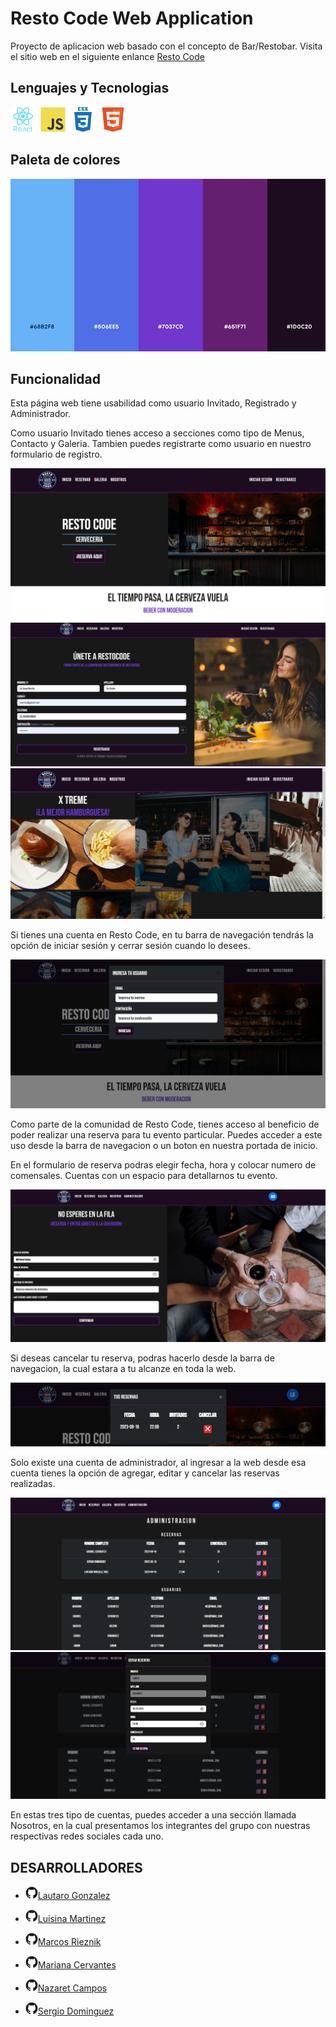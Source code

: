 <h1>Resto Code Web Application</h1>
<p>Proyecto de aplicacion web basado con el concepto de Bar/Restobar. Visita el sitio web en el siguiente enlance <a href="https://restocode.netlify.app/" target="_blank">Resto Code</a></p>

<h2>Lenguajes y Tecnologias</h2>
<div>
  <img src="https://github.com/devicons/devicon/blob/master/icons/react/react-original-wordmark.svg" title="React" alt="React" width="40" height="40"/>&nbsp;
  <img src="https://github.com/devicons/devicon/blob/master/icons/javascript/javascript-original.svg" title="JavaScript" alt="JavaScript" width="40" height="40"/>&nbsp;
   <img src="https://github.com/devicons/devicon/blob/master/icons/css3/css3-plain-wordmark.svg"  title="CSS3" alt="CSS" width="40" height="40"/>&nbsp;
  <img src="https://github.com/devicons/devicon/blob/master/icons/html5/html5-original.svg" title="HTML5" alt="HTML" width="40" height="40"/>&nbsp;
</div>
<h2>Paleta de colores</h2>
<img src="resto-code-front\src\Image\README-IMAGE\paletaDeColores.png"/>
<h2>Funcionalidad</h2>
<p>Esta página web tiene usabilidad como usuario Invitado, Registrado y Administrador.</p>
<p>Como usuario Invitado tienes acceso a secciones como tipo de Menus, Contacto y Galeria. Tambien puedes registrarte como usuario en nuestro formulario de registro.</p>
<img src="resto-code-front\src\Image\README-IMAGE\inicioRestoCode.png" />
<img src="resto-code-front\src\Image\README-IMAGE\seccionRegistro.png" />
<img src="resto-code-front\src\Image\README-IMAGE\galeriaUno.png" />
<p>Si tienes una cuenta en Resto Code, en tu barra de navegación tendrás la opción de iniciar sesión y cerrar sesión cuando lo desees.</p>
<img src="resto-code-front\src\Image\README-IMAGE\iniciarSesion.png"/>
<p>Como parte de la comunidad de Resto Code, tienes acceso al beneficio de poder realizar una reserva para tu evento particular. Puedes acceder a este uso desde la barra de navegacion o un boton en nuestra portada de inicio.</p>
<p>En el formulario de reserva podras elegir fecha, hora y colocar numero de comensales. Cuentas con un espacio para detallarnos tu evento. </p>
<img src="resto-code-front\src\Image\README-IMAGE\seccionReservas.png"/>
<p>Si deseas cancelar tu reserva, podras hacerlo desde la barra de navegacion, la cual estara a tu alcanze en toda la web.</p>
<img src="resto-code-front\src\Image\README-IMAGE\cancelarReserva.png"/>
<p>Solo existe una cuenta de administrador, al ingresar a la web desde esa cuenta tienes la opción de agregar, editar y cancelar las reservas realizadas.</p>
<img src="resto-code-front\src\Image\README-IMAGE\administradorUsuario.png"/>
<img src="resto-code-front\src\Image\README-IMAGE\modalAdministrador.png"/>
<p>En estas tres tipo de cuentas, puedes acceder a una sección llamada Nosotros, en la cual presentamos los integrantes del grupo con nuestras respectivas redes sociales cada uno.</p>
<h2>DESARROLLADORES</h2>

+ <img src="https://github.com/devicons/devicon/blob/master/icons/github/github-original.svg" title="Git" alt="Git" width="20" height="20"/>[Lautaro Gonzalez](https://github.com/LautaroGruiz)
  
+ <img src="https://github.com/devicons/devicon/blob/master/icons/github/github-original.svg" title="Git" alt="Git" width="20" height="20"/>[Luisina Martinez](https://github.com/luumartinez) 
  
+ <img src="https://github.com/devicons/devicon/blob/master/icons/github/github-original.svg" title="Git" alt="Git" width="20" height="20"/>[Marcos Rieznik](https://github.com/MRieznik)
  
+ <img src="https://github.com/devicons/devicon/blob/master/icons/github/github-original.svg" title="Git" alt="Git" width="20" height="20"/>[Mariana Cervantes](https://github.com/MitaCervantes)
  
+ <img src="https://github.com/devicons/devicon/blob/master/icons/github/github-original.svg" title="Git" alt="Git" width="20" height="20"/>[Nazaret Campos](https://github.com/NazaretCS)
  
+ <img src="https://github.com/devicons/devicon/blob/master/icons/github/github-original.svg" title="Git" alt="Git" width="20" height="20"/>[Sergio Dominguez](https://github.com/SERGIO-DOM-23)

